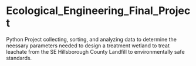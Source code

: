 # Ecological_Engineering_Final_Project
Python Project collecting, sorting, and analyzing data to determine the neessary parameters needed
to design a treatment wetland to treat leachate from the SE Hillsborough County Landfill to environmentally
safe standards.
